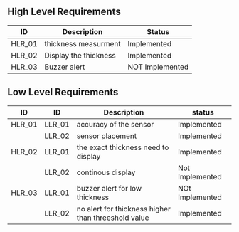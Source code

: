 
##  High Level Requirements
|ID|Description| Status |
|------|------| ----- |
|HLR_01|   thickness measurment | Implemented |
|HLR_02| Display the thickness   | Implemented |
|HLR_03|  Buzzer alert   | NOT  Implemented |


## Low Level Requirements
|ID|ID|Description| status |
|------|------|------| ------ |
|HLR_01|LLR_01|    accuracy of the sensor  | Implemented |
||LLR_02|    sensor placement   | Implemented |
|HLR_02|LLR_01|    the exact thickness need to display |      Implemented |  
||LLR_02|   continous display    | Not Implemented |
|HLR_03|LLR_01|    buzzer alert for low thickness |   NOt  Implemented |          
||LLR_02|   no alert for thickness higher than threeshold value  | Implemented |   

